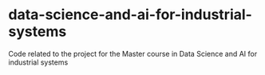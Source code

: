# data-science-and-ai-for-industrial-systems
Code related to the project for the Master course in Data Science and AI for industrial systems
